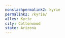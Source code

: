 ```yaml
---
﻿nonslashpermalink2: kyrie
permalink2: /kyrie/
alley: Kyrie
city: Cottonwood
state: Arizona
---
```

